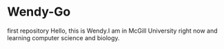 # Wendy-Go
first repository
Hello, this is Wendy.I am in McGill University right now and learning computer science and biology.

